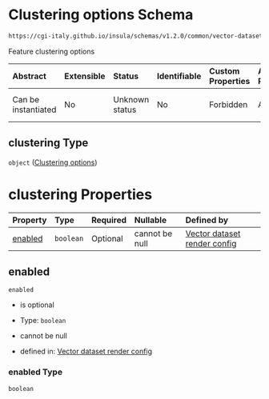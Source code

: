 # Clustering options Schema

```txt
https://cgi-italy.github.io/insula/schemas/v1.2.0/common/vector-dataset-render-config.schema.json#/$defs/vectorRenderModeOptions/properties/clustering
```

Feature clustering options

| Abstract            | Extensible | Status         | Identifiable | Custom Properties | Additional Properties | Access Restrictions | Defined In                                                                                                                   |
| :------------------ | :--------- | :------------- | :----------- | :---------------- | :-------------------- | :------------------ | :--------------------------------------------------------------------------------------------------------------------------- |
| Can be instantiated | No         | Unknown status | No           | Forbidden         | Allowed               | none                | [vector-dataset-render-config.schema.json\*](schemas/common/vector-dataset-render-config.schema.json) |

## clustering Type

`object` ([Clustering options](vector-dataset-render-config-defs-vector-render-mode-options-properties-clustering-options.md))

# clustering Properties

| Property            | Type      | Required | Nullable       | Defined by                                                                                                                                                                                                                                                                                                                   |
| :------------------ | :-------- | :------- | :------------- | :--------------------------------------------------------------------------------------------------------------------------------------------------------------------------------------------------------------------------------------------------------------------------------------------------------------------------- |
| [enabled](#enabled) | `boolean` | Optional | cannot be null | [Vector dataset render config](vector-dataset-render-config-defs-vector-render-mode-options-properties-clustering-options-properties-enabled.md) |

## enabled



`enabled`

* is optional

* Type: `boolean`

* cannot be null

* defined in: [Vector dataset render config](vector-dataset-render-config-defs-vector-render-mode-options-properties-clustering-options-properties-enabled.md)

### enabled Type

`boolean`
